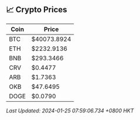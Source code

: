 ## 📈 Crypto Prices

| Coin | Price |
| ---- | ----- |
| BTC | $40073.8924 |
| ETH | $2232.9136 |
| BNB | $293.3466 |
| CRV | $0.4477 |
| ARB | $1.7363 |
| OKB | $47.6495 |
| DOGE | $0.0790 |

_Last Updated: 2024-01-25 07:59:06.734 +0800 HKT_